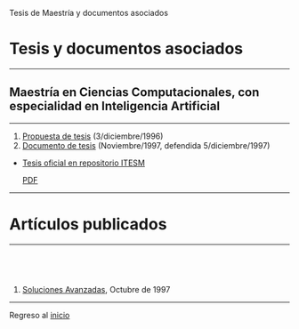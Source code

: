  Tesis de Maestría y documentos asociados 

Tesis y documentos asociados
============================

* * *

Maestría en Ciencias Computacionales, con especialidad en Inteligencia Artificial
---------------------------------------------------------------------------------

* * *

1.  [Propuesta de tesis](Tesis/propuesta.md) (3/diciembre/1996)
1.  [Documento de tesis](Tesis/portada.md) (Noviembre/1997, defendida 5/diciembre/1997)

* [Tesis oficial en repositorio ITESM](https://repositorio.tec.mx/handle/11285/628228?show=full&locale-attribute=en)
  
  [PDF](https://repositorio.tec.mx/bitstream/handle/11285/628228/33068000850729.pdf)
* * *

Artículos publicados
====================

* * *

 
----------

1.  [Soluciones Avanzadas](Soluciones.md), Octubre de 1997
----------


Regreso al [inicio](../README.md)
